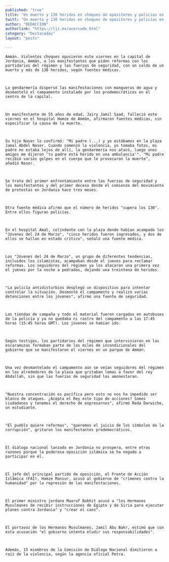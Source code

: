 ```yaml
---
published: "true"
title: "Un muerto y 130 heridos en choques de opositores y policías en Jordania"
twitt: "Un muerto y 130 heridos en choques de opositores y policías en Jordania"
author: "REDACCION"
authorlink: "https://ljz.mx/acercade.html"
category: "Destacadas"
layout: "posts"

---
```



  
    Ammán. Violentos choques opusieron este viernes en la capital de Jordania, Ammán, a los manifestantes que piden reformas con los partidarios del régimen y las fuerzas de seguridad, con un saldo de un muerto y más de 130 heridos, según fuentes médicas.
  
  
  
    La gendarmería dispersó las manifestaciones con mangueras de agua y desmanteló el campamento instalado por los prodemocráticos en el centro de la capital.
  
  
  
    Un manifestante de 55 años de edad, Jairy Jamil Saad, falleció este viernes en el hospital Hamze de Ammán, afirmaron fuentes médicas, sin especificar la causa de la muerte.
  
  
  
    Su hijo Naser lo confirmó: "Mi padre (...) y yo estábamos en la plaza Jamal Abdel Naser. Cuando comenzó la violencia, yo tomaba fotos, mi padre no estaba lejos de allí, la gendarmería nos atacó, luego unos amigos me dijeron 'tu padre está herido en una ambulancia'". "Mi padre recibió varios golpes en el cuerpo que le provocaron la muerte", añadió Naser.
  
  
  
    Se trata del primer enfrentamiento entre las fuerzas de seguridad y los manifestantes y del primer deceso desde el comienzo del movimiento de protestas en Jordania hace tres meses.
  
  
  
    Otra fuente médica afirmó que el número de heridos "supera los 130". Entre ellos figuran policías.
  
  
  
    En el hospital Amal, colindante con la plaza donde habían acampado los "Jóvenes del 24 de Marzo", "cinco heridos fueron ingresados, y dos de ellos se hallan en estado crítico", señaló una fuente médica.
  
  
  
    Los "Jóvenes del 24 de Marzo", un grupo de diferentes tendencias, incluidos los islamistas, acampaban desde el jueves para reclamar reformas. Los seguidores del régimen ya los atacaron una primera vez el jueves por la noche a pedradas, dejando una treintena de heridos.
  
  
  
    "La policía antidisturbios desplegó un dispositivo para intentar controlar la situación. Desmontó el campamento y realizó varias detenciones entre los jóvenes", afirmó una fuente de seguridad.
  
  
  
    Las tiendas de campaña y todo el material fueron cargados en autobuses de la policía y ya no quedaba ni rastro del campamento a las 17:45 horas (15:45 horas GMT). Los jóvenes se habían ido.
  
  
  
    Según testigos, los partidarios del régimen que intervinieron en las escaramuzas formaban parte de los miles de incondicionales del gobierno que se manifestaron el viernes en un parque de Ammán.
  
  
  
    Una vez desmantelado el campamento aún se veían seguidores del régimen en los alrededores de la plaza que gritaban lemas a favor del rey Abdallah, sin que las fuerzas de seguridad los amonestaran.
  
  
  
    "Nuestra concentración es pacífica pero esto no nos ha impedido ser blanco de ataques. ¿Acepta el Rey este tipo de acciones? Somos ciudadanos y tenemos el derecho de expresarnos", afirmó Reda Darwiche, un estudiante.
  
  
  
    "El pueblo quiere reformas", "queremos el juicio de los símbolos de la corrupción", gritaron los manifestantes prodemocráticos.
  
  
  
    El diálogo nacional lanzado en Jordania no prospera, entre otras razones porque la poderosa oposición islámica se ha negado a participar en él.
  
  
  
    El jefe del principal partido de oposición, el Frente de Acción Islámica (FAI), Hamze Mansur, acusó al gobierno de "crímenes contra la humanidad" por la represión de las manifestaciones.
  
  
  
    El primer ministro jordano Maaruf Bakhit acusó a "los Hermanos Musulmanes de recibir instrucciones de Egipto y de Siria para ejecutar planes contra Jordania" y "crear el caos".
  
  
  
    El portavoz de los Hermanos Musulmanes, Jamil Abu Bakr, estimó que con esta acusación "el gobierno intenta eludir sus responsabilidades".
  
  
  
    Además, 15 miembros de la Comisión de Diálogo Nacional dimitieron a raíz de la violencia, según la agencia oficial Petra.
  

